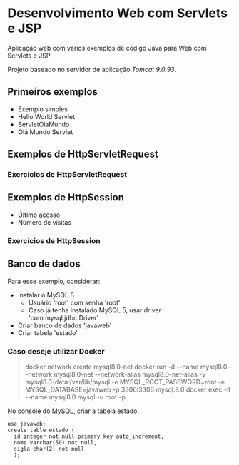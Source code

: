 # Desenvolvimento Web com Servlets e JSP

Aplicação web com vários exemplos de código Java para Web com Servlets e JSP.

Projeto baseado no servidor de aplicação *Tomcat 9.0.93*.

## Primeiros exemplos

* Exemplo simples
* Hello World Servlet
* ServletOlaMundo
* Olá Mundo Servlet

## Exemplos de HttpServletRequest

### Exercícios de HttpServletRequest

## Exemplos de HttpSession

* Último acesso 
* Número de visitas

### Exercícios de HttpSession

## Banco de dados

Para esse exemplo, considerar:
* Instalar o MySQL 8
  * Usuário 'root' com senha 'root' 
  * Caso já tenha instalado MySQL 5, usar driver 'com.mysql.jdbc.Driver'
* Criar banco de dados 'javaweb'
* Criar tabela 'estado'

### Caso deseje utilizar Docker

> docker network create mysql8.0-net
> docker run -d --name mysql8.0 --network mysql8.0-net --network-alias mysql8.0-net-alias -v mysql8.0-data:/var/lib/mysql -e MYSQL_ROOT_PASSWORD=root -e MYSQL_DATABASE=javaweb -p 3306:3306 mysql:8.0
> docker exec -it --name mysql8.0 mysql -u root -p

No console do MySQL, criar a tabela estado.

```
use javaweb;
create table estado (
  id integer not null primary key auto_increment,
  nome varchar(50) not null,
  sigla char(2) not null
  );
```
